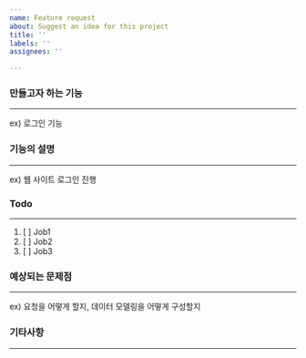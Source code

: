```yaml
---
name: Feature request
about: Suggest an idea for this project
title: ''
labels: ''
assignees: ''

---
```


### 만들고자 하는 기능
***
ex) 로그인 기능


### 기능의 설명
***
ex) 웹 사이트 로그인 진행


### Todo
***
1. [ ] Job1
2. [ ] Job2
3. [ ] Job3
 

### 예상되는 문제점
***
ex) 요청을 어떻게 할지, 데이터 모델링을 어떻게 구성할지


### 기타사항
***
